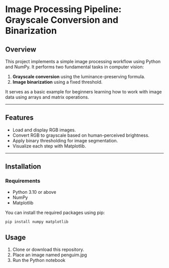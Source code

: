 # Image Processing Pipeline: Grayscale Conversion and Binarization

## Overview

This project implements a simple image processing workflow using Python and NumPy. It performs two fundamental tasks in computer vision:

1. **Grayscale conversion** using the luminance-preserving formula.
2. **Image binarization** using a fixed threshold.

It serves as a basic example for beginners learning how to work with image data using arrays and matrix operations.

---

## Features

- Load and display RGB images.
- Convert RGB to grayscale based on human-perceived brightness.
- Apply binary thresholding for image segmentation.
- Visualize each step with Matplotlib.

---

## Installation

### Requirements

- Python 3.10 or above
- NumPy
- Matplotlib

You can install the required packages using pip:

```bash
pip install numpy matplotlib
```

## Usage
1. Clone or download this repository.
2. Place an image named penguim.jpg 
3. Run the Python notebook
